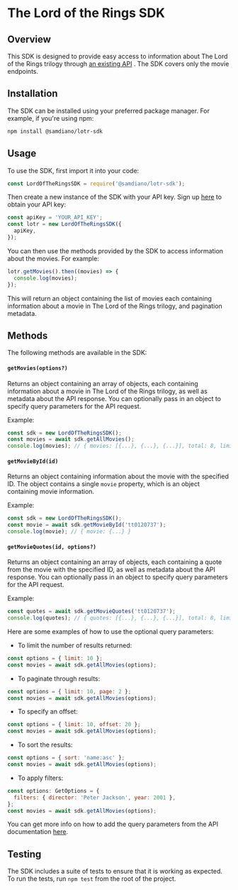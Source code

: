# The Lord of the Rings SDK

## Overview

This SDK is designed to provide easy access to information about The Lord of the Rings trilogy through [an existing API](https://the-one-api.dev/) . The SDK covers only the movie endpoints.

## Installation

The SDK can be installed using your preferred package manager. For example, if you're using npm:

```bash
npm install @samdiano/lotr-sdk
```

## Usage

To use the SDK, first import it into your code:

```javascript
const LordOfTheRingsSDK = require('@samdiano/lotr-sdk');
```

Then create a new instance of the SDK with your API key. Sign up [here](https://the-one-api.dev/) to obtain your API key:

```javascript
const apiKey = 'YOUR_API_KEY';
const lotr = new LordOfTheRingsSDK({
  apiKey,
});
```

You can then use the methods provided by the SDK to access information about the movies. For example:

```javascript
lotr.getMovies().then((movies) => {
  console.log(movies);
});
```

This will return an object containing the list of movies each containing information about a movie in The Lord of the Rings trilogy, and pagination metadata.

## Methods

The following methods are available in the SDK:

#### `getMovies(options?)`

Returns an object containing an array of objects, each containing information about a movie in The Lord of the Rings trilogy, as well as metadata about the API response. You can optionally pass in an object to specify query parameters for the API request.

Example:

```javascript
const sdk = new LordOfTheRingsSDK();
const movies = await sdk.getAllMovies();
console.log(movies); // { movies: [{...}, {...}, {...}], total: 8, limit: 10, page: 1, pages: 1 }
```

#### `getMovieById(id)`

Returns an object containing information about the movie with the specified ID. The object contains a single `movie` property, which is an object containing movie information.

Example:

```javascript
const sdk = new LordOfTheRingsSDK();
const movie = await sdk.getMovieById('tt0120737');
console.log(movie); // { movie: {...} }
```

#### `getMovieQuotes(id, options?)`

Returns an object containing an array of objects, each containing a quote from the movie with the specified ID, as well as metadata about the API response. You can optionally pass in an object to specify query parameters for the API request.

Example:

```javascript
const quotes = await sdk.getMovieQuotes('tt0120737');
console.log(quotes); // { quotes: [{...}, {...}, {...}], total: 8, limit: 10, page: 1, pages: 1 }
```

Here are some examples of how to use the optional query parameters:

- To limit the number of results returned:

```javascript
const options = { limit: 10 };
const movies = await sdk.getAllMovies(options);
```

- To paginate through results:

```javascript
const options = { limit: 10, page: 2 };
const movies = await sdk.getAllMovies(options);
```

- To specify an offset:

```javascript
const options = { limit: 10, offset: 20 };
const movies = await sdk.getAllMovies(options);
```

- To sort the results:

```javascript
const options = { sort: 'name:asc' };
const movies = await sdk.getAllMovies(options);
```

- To apply filters:

```javascript
const options: GetOptions = {
  filters: { director: 'Peter Jackson', year: 2001 },
};
const movies = await sdk.getAllMovies(options);
```

You can get more info on how to add the query parameters from the API documentation [here](https://the-one-api.dev/documentation).

## Testing

The SDK includes a suite of tests to ensure that it is working as expected. To run the tests, run `npm test` from the root of the project. 